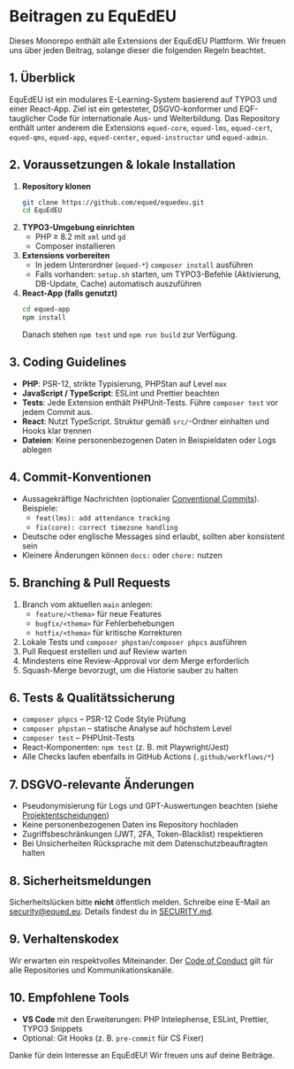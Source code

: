 # Beitragen zu EquEdEU

Dieses Monorepo enthält alle Extensions der EquEdEU Plattform. Wir freuen uns über jeden Beitrag, solange dieser die folgenden Regeln beachtet.

## 1. Überblick

EquEdEU ist ein modulares E-Learning-System basierend auf TYPO3 und einer React-App. Ziel ist ein getesteter, DSGVO-konformer und EQF-tauglicher Code für internationale Aus- und Weiterbildung. Das Repository enthält unter anderem die Extensions `equed-core`, `equed-lms`, `equed-cert`, `equed-qms`, `equed-app`, `equed-center`, `equed-instructor` und `equed-admin`.

## 2. Voraussetzungen & lokale Installation

1. **Repository klonen**
   ```bash
   git clone https://github.com/equed/equedeu.git
   cd EquEdEU
   ```
2. **TYPO3-Umgebung einrichten**
   - PHP ≥ 8.2 mit `xml` und `gd`
   - Composer installieren
3. **Extensions vorbereiten**
   - In jedem Unterordner (`equed-*`) `composer install` ausführen
   - Falls vorhanden: `setup.sh` starten, um TYPO3-Befehle (Aktivierung, DB-Update, Cache) automatisch auszuführen
4. **React-App (falls genutzt)**
   ```bash
   cd equed-app
   npm install
   ```
   Danach stehen `npm test` und `npm run build` zur Verfügung.

## 3. Coding Guidelines

- **PHP**: PSR-12, strikte Typisierung, PHPStan auf Level `max`
- **JavaScript / TypeScript**: ESLint und Prettier beachten
- **Tests**: Jede Extension enthält PHPUnit-Tests. Führe `composer test` vor jedem Commit aus.
- **React**: Nutzt TypeScript. Struktur gemäß `src/`-Ordner einhalten und Hooks klar trennen
- **Dateien**: Keine personenbezogenen Daten in Beispieldaten oder Logs ablegen

## 4. Commit-Konventionen

- Aussagekräftige Nachrichten (optionaler [Conventional Commits](https://www.conventionalcommits.org/)). Beispiele:
  - `feat(lms): add attendance tracking`
  - `fix(core): correct timezone handling`
- Deutsche oder englische Messages sind erlaubt, sollten aber konsistent sein
- Kleinere Änderungen können `docs:` oder `chore:` nutzen

## 5. Branching & Pull Requests

1. Branch vom aktuellen `main` anlegen:
   - `feature/<thema>` für neue Features
   - `bugfix/<thema>` für Fehlerbehebungen
   - `hotfix/<thema>` für kritische Korrekturen
2. Lokale Tests und `composer phpstan`/`composer phpcs` ausführen
3. Pull Request erstellen und auf Review warten
4. Mindestens eine Review-Approval vor dem Merge erforderlich
5. Squash-Merge bevorzugt, um die Historie sauber zu halten

## 6. Tests & Qualitätssicherung

- `composer phpcs`  – PSR-12 Code Style Prüfung
- `composer phpstan` – statische Analyse auf höchstem Level
- `composer test` – PHPUnit-Tests
- React-Komponenten: `npm test` (z. B. mit Playwright/Jest)
- Alle Checks laufen ebenfalls in GitHub Actions (`.github/workflows/*`)

## 7. DSGVO-relevante Änderungen

- Pseudonymisierung für Logs und GPT-Auswertungen beachten (siehe [Projektentscheidungen](docs/entscheidungen/EEE_Projektentscheidungen_2025.md#5-dsgvo--sicherheit))
- Keine personenbezogenen Daten ins Repository hochladen
- Zugriffsbeschränkungen (JWT, 2FA, Token-Blacklist) respektieren
- Bei Unsicherheiten Rücksprache mit dem Datenschutzbeauftragten halten

## 8. Sicherheitsmeldungen

Sicherheitslücken bitte **nicht** öffentlich melden. Schreibe eine E-Mail an [security@equed.eu](mailto:security@equed.eu). Details findest du in [SECURITY.md](SECURITY.md).

## 9. Verhaltenskodex

Wir erwarten ein respektvolles Miteinander. Der [Code of Conduct](.github/CODE_OF_CONDUCT.md) gilt für alle Repositories und Kommunikationskanäle.

## 10. Empfohlene Tools

- **VS Code** mit den Erweiterungen: PHP Intelephense, ESLint, Prettier, TYPO3 Snippets
- Optional: Git Hooks (z. B. `pre-commit` für CS Fixer)

Danke für dein Interesse an EquEdEU! Wir freuen uns auf deine Beiträge.
